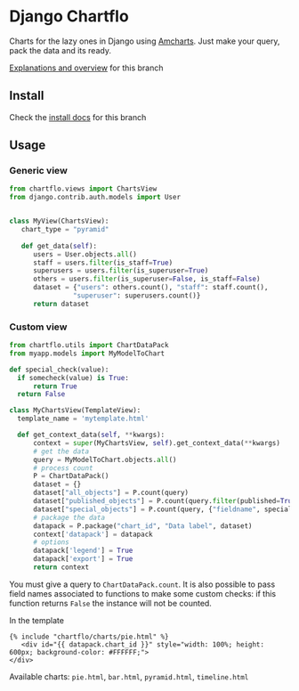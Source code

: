 # Django Chartflo

Charts for the lazy ones in Django using [Amcharts](https://www.amcharts.com). Just make your query, pack the data and 
its ready. 

[Explanations and overview](https://github.com/synw/django-chartflo/issues/16) for this branch

## Install

Check the [install docs](https://github.com/synw/django-chartflo/blob/server_side_charts/install.md) for this branch

## Usage

### Generic view

   ```python
   from chartflo.views import ChartsView
   from django.contrib.auth.models import User
   
   
   class MyView(ChartsView):
      chart_type = "pyramid"
      
      def get_data(self):
         users = User.objects.all()
         staff = users.filter(is_staff=True)
         superusers = users.filter(is_superuser=True)
         others = users.filter(is_superuser=False, is_staff=False)
         dataset = {"users": others.count(), "staff": staff.count(),
                   "superuser": superusers.count()}
         return dataset
   ```

### Custom view

  ```python
from chartflo.utils import ChartDataPack
from myapp.models import MyModelToChart

def special_check(value):
	if somecheck(value) is True:
		return True
	return False

class MyChartsView(TemplateView):
    template_name = 'mytemplate.html'

    def get_context_data(self, **kwargs):
        context = super(MyChartsView, self).get_context_data(**kwargs)
        # get the data
        query = MyModelToChart.objects.all()
        # process count
        P = ChartDataPack()
        dataset = {}
        dataset["all_objects"] = P.count(query)
        dataset["published_objects"] = P.count(query.filter(published=True))
        dataset["special_objects"] = P.count(query, {"fieldname", special_check})
        # package the data
        datapack = P.package("chart_id", "Data label", dataset)
        context['datapack'] = datapack
        # options
        datapack['legend'] = True
        datapack['export'] = True
        return context
  ```

You must give a query to ``ChartDataPack.count``. It is also possible to pass field names associated to functions to 
make some custom checks: if this function returns `False` the instance will not be counted.

In the template

   ```django
   {% include "chartflo/charts/pie.html" %}
      <div id="{{ datapack.chart_id }}" style="width: 100%; height: 600px; background-color: #FFFFFF;">
   </div>
   ```

Available charts: `pie.html`, `bar.html`, `pyramid.html`, `timeline.html`

